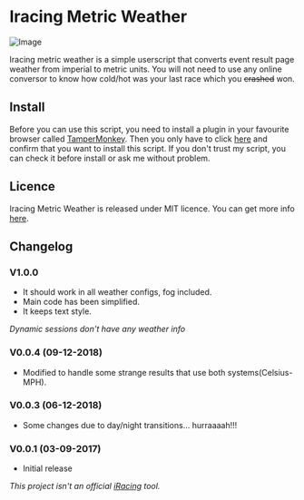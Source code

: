 # Iracing Metric Weather

![Image](https://cdn.discordapp.com/attachments/496015842601861120/520057535483346954/IMW.png)

Iracing metric weather is a simple userscript that converts event result page weather from imperial to metric units. You will not need to use any online conversor to know how cold/hot was your last race which you ~~crashed~~ won.

## Install

Before you can use this script, you need to install a plugin in your favourite browser called [TamperMonkey](https://tampermonkey.net/?ext=dhdg&browser=chrome).
Then you only have to click [here](https://raw.githubusercontent.com/Che931/iracing-metric-weather/master/iracing-metric-weather.user.js) and confirm that you want to install this script. 
If you don't trust my script, you can check it before install or ask me without problem.

## Licence

Iracing Metric Weather is released under MIT licence. 
You can get more info [here](https://github.com/Che931/iracing-metric-weather/blob/master/LICENSE).


## Changelog

### V1.0.0

* It should work in all weather configs, fog included. 
* Main code has been simplified. 
* It keeps text style.

_Dynamic sessions don't have any weather info_

### V0.0.4 (09-12-2018)
* Modified to handle some strange results that use both systems(Celsius-MPH).

### V0.0.3 (06-12-2018)
* Some changes due to day/night transitions... hurraaaah!!!

### V0.0.1 (03-09-2017)
* Initial release

_This project isn't an official [iRacing](https://www.iracing.com/) tool._


